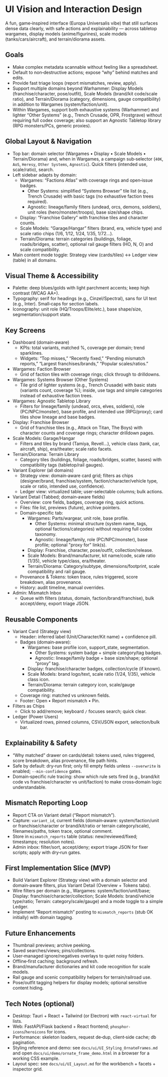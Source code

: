 # UI Vision and Interaction Design

A fun, game‑inspired interface (Europa Universalis vibe) that still surfaces dense data clearly, with safe actions and explainability — across tabletop wargames, display models (anime/figurines), scale models (tanks/cars/aircraft), and terrain/diorama assets.

## Goals
- Make complex metadata scannable without feeling like a spreadsheet.
- Default to non‑destructive actions; expose “why” behind matches and edits.
- Provide fast triage loops (report mismatches, review, apply).
- Support multiple domains beyond Warhammer: Display Models (franchise/character, pose/outfit), Scale Models (brand/kit code/scale ratio), and Terrain/Diorama (category, dimensions, gauge compatibility) in addition to Wargames (system/faction/unit).
- Within Wargames, support both exhaustive systems (Warhammer) and lighter “Other Systems” (e.g., Trench Crusade, OPR, Frostgrave) without requiring full codex coverage; also support an Agnostic Tabletop library (RPG monsters/PCs, generic proxies).

## Global Layout & Navigation
- Top bar: domain selector (Wargames • Display • Scale Models • Terrain/Diorama) and, when in Wargames, a campaign sub‑selector (`40K`, `AoS`, `Heresy`, `Other Systems`, `Agnostic`). Quick filters (intended use, scale/ratio), search.
- Left sidebar adapts by domain:
  - Wargames: “Factions Atlas” with coverage rings and open‑issue badges.
    - Other Systems: simplified “Systems Browser” tile list (e.g., Trench Crusade) with basic tags (no exhaustive faction trees required).
    - Agnostic: lineage/family filters (undead, orcs, demons, soldiers), unit roles (hero/monster/troops), base size/shape chips.
  - Display: “Franchise Gallery” with franchise tiles and character counts.
  - Scale Models: “Garage/Hangar” filters (brand, era, vehicle type) and scale ratio chips (1/6, 1/12, 1/24, 1/35, 1/72…).
  - Terrain/Diorama: terrain categories (buildings, foliage, roads/bridges, scatter), optional rail gauge filters (HO, N, O) and scale compatibility.
- Main content mode toggle: Strategy view (cards/tiles) ↔ Ledger view (table) in all domains.

## Visual Theme & Accessibility
- Palette: deep blues/golds with light parchment accents; keep high contrast (WCAG AA+).
- Typography: serif for headings (e.g., Cinzel/Spectral), sans for UI text (e.g., Inter). Small‑caps for section labels.
- Iconography: unit role (HQ/Troops/Elite/etc.), base shape/size, segmentation/support state.

## Key Screens
- Dashboard (domain‑aware)
  - KPIs: total variants, matched %, coverage per domain; trend sparklines.
  - Widgets: “Top misses,” “Recently fixed,” “Pending mismatch reports,” “Largest franchises/brands,” “Popular scales/ratios.”
- Wargames: Faction Browser
  - Grid of faction tiles with coverage rings; click through to drilldowns.
- Wargames: Systems Browser (Other Systems)
  - Tile grid of lighter systems (e.g., Trench Crusade) with basic stats (variants count, coverage %); inside, use tags and simple categories instead of exhaustive faction trees.
- Wargames: Agnostic Tabletop Library
  - Filters for lineage/family (undead, orcs, elves, soldiers), role (PC/NPC/monster), base profile, and intended use (RPG/proxy); card tiles show lineage and base badges.
- Display: Franchise Browser
  - Grid of franchise tiles (e.g., Attack on Titan, The Boys) with character counts and coverage rings; character drilldown pages.
- Scale Models: Garage/Hangar
  - Filters and tiles by brand (Tamiya, Revell…), vehicle class (tank, car, aircraft, ship), era/theater; scale ratio facets.
- Terrain/Diorama: Terrain Library
  - Category tiles (buildings, foliage, roads/bridges, scatter, bases) with compatibility tags (tabletop/rail gauges).
- Variant Explorer (all domains)
  - Strategy view: domain‑aware card grid; filters as chips (designer/brand, franchise/system, faction/character/vehicle type, scale or ratio, intended use, confidence).
  - Ledger view: virtualized table; user‑selectable columns; bulk actions.
- Variant Detail (Tabbed; domain‑aware fields)
  - Overview: core fields, badges, coverage ring, quick actions.
  - Files: file list, previews (future), archive pointers.
  - Domain‑specific tab:
    - Wargames: Parts/wargear, unit role, base profile.
      - Other Systems: minimal structure (system name, tags, optional factions/categories) without requiring full codex taxonomy.
      - Agnostic: lineage/family, role (PC/NPC/monster), base profile; optional "proxy for" link(s).
    - Display: Franchise, character, pose/outfit, collection/release.
    - Scale Models: Brand/manufacturer, kit name/code, scale ratio (1/35), vehicle type/class, era/theater.
    - Terrain/Diorama: Category/subtype, dimensions/footprint, scale compatibility and rail gauge.
  - Provenance & Tokens: token trace, rules triggered, score breakdown, alias provenance.
  - History: audit timeline, manual overrides.
- Admin: Mismatch Inbox
  - Queue with filters (status, domain, faction/brand/franchise), bulk accept/deny, export triage JSON.

## Reusable Components
- Variant Card (Strategy view)
  - Header: inferred label (Unit/Character/Kit name) + confidence pill.
  - Badges (domain‑aware):
    - Wargames: base profile icon, support_state, segmentation.
      - Other Systems: system badge + simple category/tag badges.
      - Agnostic: lineage/family badge + base size/shape; optional “proxy” tag.
    - Display: franchise/character badges, collection/cycle (if known).
    - Scale Models: brand logo/text, scale ratio (1/24, 1/35), vehicle class icon.
    - Terrain/Diorama: terrain category icon, scale/gauge compatibility.
  - Coverage ring: matched vs unknown fields.
  - Footer: Open • Report mismatch • Pin.
- Filters as Chips
  - Click to add/remove; keyboard `/` focuses search; quick clear.
- Ledger (Power Users)
  - Virtualized rows, pinned columns, CSV/JSON export, selection/bulk bar.

## Explainability & Safety
- “Why matched” drawer on cards/detail: tokens used, rules triggered, score breakdown, alias provenance, file path hints.
- Safe by default: dry‑run first; only fill empty fields unless `--overwrite` is enabled; `--min-confidence` gates.
 - Domain‑specific rule tracing: show which rule sets fired (e.g., brand/kit code vs franchise/character vs unit/faction) to make cross‑domain logic understandable.

## Mismatch Reporting Loop
- Report CTA on Variant detail (“Report mismatch”).
- Capture: `variant_id`, current fields (domain‑aware: system/faction/unit or franchise/character or brand/kit/ratio or terrain category/scale), filenames/paths, token trace, optional comment.
- Store in `mismatch_reports` table (status: new/reviewed/fixed; timestamps; resolution notes).
- Admin inbox: filter/sort, accept/deny; export triage JSON for fixer scripts; apply with dry‑run gates.

## First Implementation Slice (MVP)
- Build Variant Explorer (Strategy view) with a domain selector and domain‑aware filters, plus Variant Detail (Overview + Tokens tabs).
- Wire filters per domain (e.g., Wargames: system/faction/unit/base; Display: franchise/character/collection; Scale Models: brand/vehicle type/ratio; Terrain: category/scale/gauge) and a mode toggle to a simple Ledger.
- Implement “Report mismatch” posting to `mismatch_reports` (stub OK initially) with domain tagging.

## Future Enhancements
- Thumbnail previews; archive peeking.
- Saved searches/views; pins/collections.
- User‑managed ignore/negatives overlays to quiet noisy folders.
- Offline‑first caching; background refresh.
 - Brand/manufacturer dictionaries and kit code recognition for scale models.
 - Rail gauge and scenic compatibility helpers for terrain/railroad use.
 - Pose/outfit tagging helpers for display models; optional sensitive content hiding.

## Tech Notes (optional)
- Desktop: Tauri + React + Tailwind (or Electron) with `react-virtual` for lists.
- Web: FastAPI/Flask backend + React frontend; `phosphor-icons`/`heroicons` for icons.
- Performance: skeleton loaders, request de‑dup, client‑side cache; db pagination.
 - Styling reference and demo: see `docs/ui/UI_Styling_OrnateFrames.md` and open `docs/ui/demo/ornate_frame_demo.html` in a browser for a working CSS example.
 - Layout spec: see `docs/ui/UI_Layout.md` for the workbench + facets + inspector grid.
